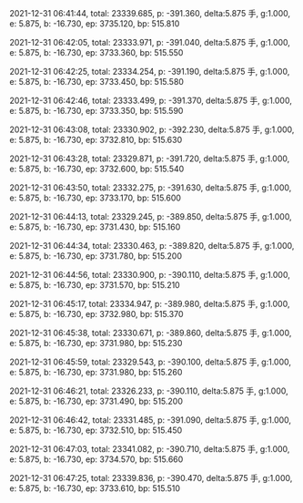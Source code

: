2021-12-31 06:41:44, total: 23339.685, p: -391.360, delta:5.875 手, g:1.000, e: 5.875, b: -16.730, ep: 3735.120, bp: 515.810

2021-12-31 06:42:05, total: 23333.971, p: -391.040, delta:5.875 手, g:1.000, e: 5.875, b: -16.730, ep: 3733.360, bp: 515.550

2021-12-31 06:42:25, total: 23334.254, p: -391.190, delta:5.875 手, g:1.000, e: 5.875, b: -16.730, ep: 3733.450, bp: 515.580

2021-12-31 06:42:46, total: 23333.499, p: -391.370, delta:5.875 手, g:1.000, e: 5.875, b: -16.730, ep: 3733.350, bp: 515.590

2021-12-31 06:43:08, total: 23330.902, p: -392.230, delta:5.875 手, g:1.000, e: 5.875, b: -16.730, ep: 3732.810, bp: 515.630

2021-12-31 06:43:28, total: 23329.871, p: -391.720, delta:5.875 手, g:1.000, e: 5.875, b: -16.730, ep: 3732.600, bp: 515.540

2021-12-31 06:43:50, total: 23332.275, p: -391.630, delta:5.875 手, g:1.000, e: 5.875, b: -16.730, ep: 3733.170, bp: 515.600

2021-12-31 06:44:13, total: 23329.245, p: -389.850, delta:5.875 手, g:1.000, e: 5.875, b: -16.730, ep: 3731.430, bp: 515.160

2021-12-31 06:44:34, total: 23330.463, p: -389.820, delta:5.875 手, g:1.000, e: 5.875, b: -16.730, ep: 3731.780, bp: 515.200

2021-12-31 06:44:56, total: 23330.900, p: -390.110, delta:5.875 手, g:1.000, e: 5.875, b: -16.730, ep: 3731.570, bp: 515.210

2021-12-31 06:45:17, total: 23334.947, p: -389.980, delta:5.875 手, g:1.000, e: 5.875, b: -16.730, ep: 3732.980, bp: 515.370

2021-12-31 06:45:38, total: 23330.671, p: -389.860, delta:5.875 手, g:1.000, e: 5.875, b: -16.730, ep: 3731.980, bp: 515.230

2021-12-31 06:45:59, total: 23329.543, p: -390.100, delta:5.875 手, g:1.000, e: 5.875, b: -16.730, ep: 3731.980, bp: 515.260

2021-12-31 06:46:21, total: 23326.233, p: -390.110, delta:5.875 手, g:1.000, e: 5.875, b: -16.730, ep: 3731.490, bp: 515.200

2021-12-31 06:46:42, total: 23331.485, p: -391.090, delta:5.875 手, g:1.000, e: 5.875, b: -16.730, ep: 3732.510, bp: 515.450

2021-12-31 06:47:03, total: 23341.082, p: -390.710, delta:5.875 手, g:1.000, e: 5.875, b: -16.730, ep: 3734.570, bp: 515.660

2021-12-31 06:47:25, total: 23339.836, p: -390.470, delta:5.875 手, g:1.000, e: 5.875, b: -16.730, ep: 3733.610, bp: 515.510